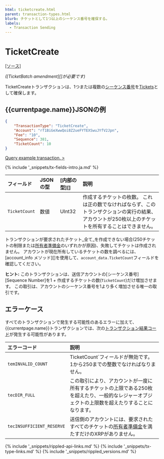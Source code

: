 ```yaml
---
html: ticketcreate.html
parent: transaction-types.html
blurb: チケットとして1つ以上のシーケンス番号を確保する。
labels:
  - Transaction Sending
---
```


# TicketCreate

[[ソース]](https://github.com/ripple/rippled/blob/develop/src/ripple/app/tx/impl/CreateTicket.cpp "Source")

_(\[TicketBatch amendment\]\[\]が必要です)_

TicketCreateトランザクションは、1つまたは複数の[シーケンス番号](basic-data-types.html#アカウントシーケンス)を[Tickets](ticket.html)として確保します。

## {{currentpage.name}}JSONの例

```json
{
    "TransactionType": "TicketCreate",
    "Account": "rf1BiGeXwwQoi8Z2ueFYTEXSwuJYfV2Jpn",
    "Fee": "10",
    "Sequence": 381,
    "TicketCount": 10
}
```

[Query example transaction. >](websocket-api-tool.html?server=wss%3A%2F%2Fs1.ripple.com%2F&req=%7B%22id%22%3A%22example_TicketCreate%22%2C%22command%22%3A%22tx%22%2C%22transaction%22%3A%22738AEF36B48CA4A2D85C2B74910DC34DDBBCA4C83643F2DB84A58785ED5AD3E3%22%2C%22binary%22%3Afalse%7D)

{% include '_snippets/tx-fields-intro.ja.md' %}
<!--{# fix md highlighting_ #}-->

| フィールド         | JSONの型 | \[内部の型\]\[\] | 説明                                                                           |
|:------------- |:------ |:------------ |:---------------------------------------------------------------------------- |
| `TicketCount` | 数値     | UInt32       | 作成するチケットの枚数。 これは正の数でなければならず、このトランザクションの実行の結果、アカウントが250枚以上のチケットを所有することはできません。 |

トランザクションが要求されたチケット_全て_を作成できない場合(250チケットの制限または[所有者準備金](reserves.html)のいずれかが原因)、失敗してチケットは作成されません。 アカウントが現在所有しているチケットの数を調べるには、\[account_info メソッド\]\[\]を使用して、`account_data.TicketCount`フィールドを確認してください。

**ヒント:** このトランザクションは、送信アカウントの\[シーケンス番号\]\[Sequence Number\]を1 _+_ 作成するチケットの数(`TicketCount`)だけ増加させます。 この取引は、アカウントのシーケンス番号を1より多く増加させる唯一の取引です。

## エラーケース

すべてのトランザクションで発生する可能性のあるエラーに加えて、{{currentpage.name}}トランザクションでは、次の[トランザクション結果コード](transaction-results.html)が発生する可能性があります。

| エラーコード                    | 説明                                                                         |
|:------------------------- |:-------------------------------------------------------------------------- |
| `temINVALID_COUNT`        | TicketCount`フィールドが無効です。 1から250までの整数でなければなりません。                            |
| `tecDIR_FULL`             | この取引により、アカウントが一度に所有するチケットの上限である250枚を超えたり、一般的なレジャーオブジェクトの上限数を超えたりすることになります。 |
| `tecINSUFFICIENT_RESERVE` | 送信側のアカウントには、要求されたすべてのチケットの[所有者準備金](reserves.html)を満たすだけのXRPがありません。         |

<!--{# common link defs #}-->
{% include '_snippets/rippled-api-links.md' %}
{% include '_snippets/tx-type-links.md' %}
{% include '_snippets/rippled_versions.md' %}
